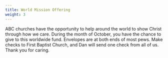 ```yaml
---
title: World Mission Offering
weight: 3
---
```


ABC churches have the opportunity to help around the world to show Christ through how we care. During the month of October, you have the chance to give to this worldwide fund. Envelopes are at both ends of most pews. Make checks to First Baptist Church, and Dan will send one check from all of us. Thank you for caring.